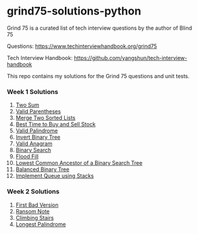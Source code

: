 # grind75-solutions-python

Grind 75 is a curated list of tech interview questions by the author of Blind 75

Questions:
https://www.techinterviewhandbook.org/grind75

Tech Interview Handbook:
https://github.com/yangshun/tech-interview-handbook

This repo contains my solutions for the Grind 75 questions and unit tests.

### Week 1 Solutions

1. [Two Sum](https://github.com/akarca/grind75-solutions-python/blob/main/Week%201/1.py)
2. [Valid Parentheses](https://github.com/akarca/grind75-solutions-python/blob/main/Week%201/2.py)
3. [Merge Two Sorted Lists](https://github.com/akarca/grind75-solutions-python/blob/main/Week%201/3.py)
4. [Best Time to Buy and Sell Stock](https://github.com/akarca/grind75-solutions-python/blob/main/Week%201/4.py)
5. [Valid Palindrome](https://github.com/akarca/grind75-solutions-python/blob/main/Week%201/5.py)
6. [Invert Binary Tree](https://github.com/akarca/grind75-solutions-python/blob/main/Week%201/6.py)
7. [Valid Anagram](https://github.com/akarca/grind75-solutions-python/blob/main/Week%201/7.py)
8. [Binary Search](https://github.com/akarca/grind75-solutions-python/blob/main/Week%201/8.py)
9. [Flood Fill](https://github.com/akarca/grind75-solutions-python/blob/main/Week%201/9.py)
10. [Lowest Common Ancestor of a Binary Search Tree](https://github.com/akarca/grind75-solutions-python/blob/main/Week%201/10.py)
11. [Balanced Binary Tree](https://github.com/akarca/grind75-solutions-python/blob/main/Week%201/11.py)
12. [Implement Queue using Stacks](https://github.com/akarca/grind75-solutions-python/blob/main/Week%201/12.py)

### Week 2 Solutions

1. [First Bad Version](https://github.com/akarca/grind75-solutions-python/blob/main/Week%202/1.py)
2. [Ransom Note](https://github.com/akarca/grind75-solutions-python/blob/main/Week%202/2.py)
3. [Climbing Stairs](https://github.com/akarca/grind75-solutions-python/blob/main/Week%202/3.py)
4. [Longest Palindrome](https://github.com/akarca/grind75-solutions-python/blob/main/Week%202/4.py)
